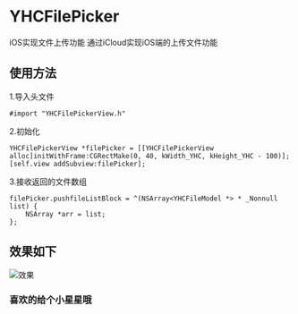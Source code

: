 # YHCFilePicker
iOS实现文件上传功能
通过iCloud实现iOS端的上传文件功能

## 使用方法
1.导入头文件
```
#import "YHCFilePickerView.h"
```
2.初始化
```
YHCFilePickerView *filePicker = [[YHCFilePickerView alloc]initWithFrame:CGRectMake(0, 40, kWidth_YHC, kHeight_YHC - 100)];
[self.view addSubview:filePicker];
```
3.接收返回的文件数组
```
filePicker.pushfileListBlock = ^(NSArray<YHCFileModel *> * _Nonnull list) {
    NSArray *arr = list;
};
```

## 效果如下
![效果](https://github.com/Thered-key/YHCFilePicker/blob/master/Files/Simulator%20Screen%20Shot%20-%20iPhone%20XS%20Max%20-%202018-12-28%20at%2016.24.51.png)

### 喜欢的给个小星星哦

